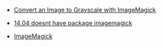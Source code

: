 * [Convert an Image to Grayscale with ImageMagick](http://davidwalsh.name/convert-image-grayscale-imagemagick)

* [14.04 doesnt have package imagemagick](http://askubuntu.com/questions/471045/14-04-doesnt-have-package-imagemagick)

* [ImageMagick](http://wiki.ubuntu-br.org/ImageMagick)
